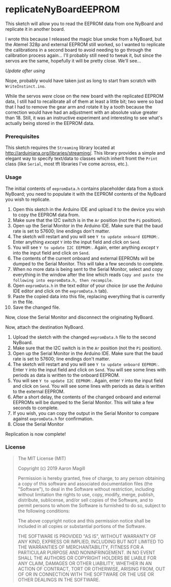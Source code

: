 # replicateNyBoardEEPROM

This sketch will allow you to read the EEPROM data from one NyBoard and replicate it in another board.

I wrote this because I released the magic blue smoke from a NyBoard, but the Atemel 328p and external EEPROM still worked, so I wanted to replicate the calibrations in a second board to avoid needing to go through the calibration process again... I'll probably still need to tweak it, but since the servos are the same, hopefully it will be pretty close.  We'll see...

*Update after using*

Nope, probably would have taken just as long to start fram scratch with `WriteInstinct.ino`.

While the servos *were* close on the new board with the replicated EEPROM data, I still had to recalibrate all of them at least a little bit; two were so bad that I had to remove the gear arm and rotate it by a tooth because the correction would have had an adjustment with an absolute value greater than 18. Still, it was an instructive experiment and interesting to see what's actually being stored in the EEPROM data.

### Prerequisites

This sketch requires the `Streaming` library located at http://arduiniana.org/libraries/streaming/. This library provides a simple and elegant way to specify text/data to classes which inherit fromt the `Print` class (like `Serial`, most tft libraries I've come across, etc.).

### Usage

The initial contents of `eepromData.h` contains placeholder data from a stock NyBoard; you need to populate it with the EEPROM contents of the NyBoard you wish to replicate.

1. Open this sketch in the Arduino IDE and upload it to the device you wish to copy the EEPROM data from.
2. Make sure that the I2C switch is in the `Ar` position (not the `Pi` position).
3. Open up the Serial Monitor in the Arduino IDE. Make sure that the baud rate is set to 57600; line endings don't matter.
4. The sketch will restart and you will see `Y to update onboard EEPROM:`. Enter anything *except* `Y` into the input field and click on `Send`.
5. You will see `Y to update I2C EEPROM:`. Again, enter anything *except* `Y` into the input field and click on `Send`.
6. The contents of the current onboard and external EEPROMs will be dumped to the Serial Monitor. This will take a few seconds to complete.
7. When no more data is being sent to the Serial Monitor, select and copy everything in the window after the line which reads `Copy and paste the following into eepromData.h, then recompile`.
8. Open `eepromData.h` in the text editor of your choice (or use the Arduino IDE editor and click on the `eepromData.h` tab).
9. Paste the copied data into this file, replacing everything that is currently in the file.
10. Save the changed file.

Now, close the Serial Monitor and disconnect the originating NyBoard.

Now, attach the destination NyBoard.

1. Upload the sketch with the changed `eepromData.h` file to the second NyBoard.
2. Make sure that the I2C switch is in the `Ar` position (not the `Pi` position).
3. Open up the Serial Monitor in the Arduino IDE. Make sure that the baud rate is set to 57600; line endings don't matter.
4. The sketch will restart and you will see `Y to update onboard EEPROM:`. Enter `Y` into the input field and click on `Send`. You will see some lines with periods as data is written to the onboard EEPROM.
5. You will see `Y to update I2C EEPROM:`. Again, enter `Y` into the input field and click on `Send`. You will see some lines with periods as data is written to the external EEPROM.
6. After a short delay, the contents of the changed onboard and external EEPROMs will be dumped to the Serial Monitor. This will take a few seconds to complete.
7. If you wish, you can copy the output in the Serial Monitor to compare against `eepromData.h` for confirmation.
8. Close the Serial Monitor

Replication is now complete!

### License

> The MIT License (MIT)
>
> Copyright (c) 2019 Aaron Magill
>
> Permission is hereby granted, free of charge, to any person obtaining a copy
> of this software and associated documentation files (the "Software"), to deal
> in the Software without restriction, including without limitation the rights
> to use, copy, modify, merge, publish, distribute, sublicense, and/or sell
> copies of the Software, and to permit persons to whom the Software is
> furnished to do so, subject to the following conditions:
>
> The above copyright notice and this permission notice shall be included in
> all copies or substantial portions of the Software.
>
> THE SOFTWARE IS PROVIDED "AS IS", WITHOUT WARRANTY OF ANY KIND, EXPRESS OR
> IMPLIED, INCLUDING BUT NOT LIMITED TO THE WARRANTIES OF MERCHANTABILITY,
> FITNESS FOR A PARTICULAR PURPOSE AND NONINFRINGEMENT. IN NO EVENT SHALL THE
> AUTHORS OR COPYRIGHT HOLDERS BE LIABLE FOR ANY CLAIM, DAMAGES OR OTHER
> LIABILITY, WHETHER IN AN ACTION OF CONTRACT, TORT OR OTHERWISE, ARISING FROM,
> OUT OF OR IN CONNECTION WITH THE SOFTWARE OR THE USE OR OTHER DEALINGS IN
> THE SOFTWARE.

